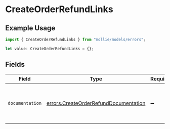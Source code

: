 # CreateOrderRefundLinks

## Example Usage

```typescript
import { CreateOrderRefundLinks } from "mollie/models/errors";

let value: CreateOrderRefundLinks = {};
```

## Fields

| Field                                                                                          | Type                                                                                           | Required                                                                                       | Description                                                                                    |
| ---------------------------------------------------------------------------------------------- | ---------------------------------------------------------------------------------------------- | ---------------------------------------------------------------------------------------------- | ---------------------------------------------------------------------------------------------- |
| `documentation`                                                                                | [errors.CreateOrderRefundDocumentation](../../models/errors/createorderrefunddocumentation.md) | :heavy_minus_sign:                                                                             | The URL to the generic Mollie API error handling guide.                                        |